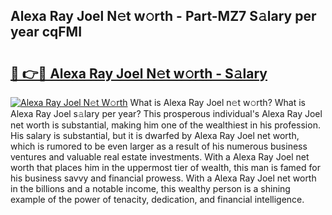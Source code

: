 ## Alexa Ray Joel N𝚎t w𝚘rth - Part-MZ7 S𝚊lary per year cqFMI

# <h2><a href="http://gc1hpud.nevu.top/?p=Alexa+Ray+Joel">🔗 👉🔴 Alexa Ray Joel N𝚎t w𝚘rth - S𝚊lary</a></h2>

[![Alexa Ray Joel N𝚎t W𝚘rth](https://i.imgur.com/Oavwk0R.jpeg)](http://gc1hpud.nevu.top/?p=Alexa+Ray+Joel)
What is Alexa Ray Joel n𝚎t w𝚘rth? What is Alexa Ray Joel s𝚊lary per year?
This prosperous individual's Alexa Ray Joel net worth is substantial, making him one of the wealthiest in his profession. His salary is substantial, but it is dwarfed by Alexa Ray Joel net worth, which is rumored to be even larger as a result of his numerous business ventures and valuable real estate investments. With a Alexa Ray Joel net worth that places him in the uppermost tier of wealth, this man is famed for his business savvy and financial prowess. With a Alexa Ray Joel net worth in the billions and a notable income, this wealthy person is a shining example of the power of tenacity, dedication, and financial intelligence.
